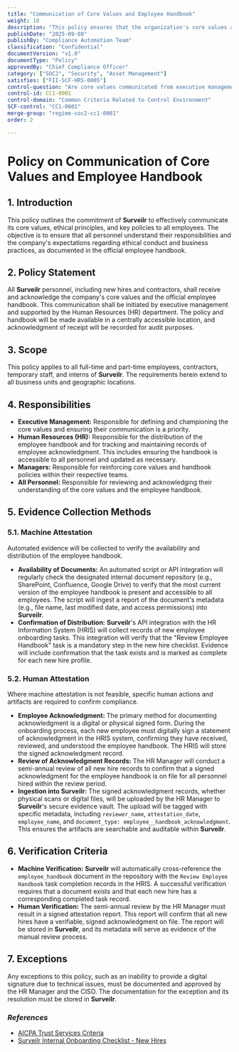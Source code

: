 ```yaml
---
title: "Communication of Core Values and Employee Handbook"
weight: 10
description: "This policy ensures that the organization's core values are consistently communicated to all personnel, supporting a compliant and ethical culture in alignment with SOC 2 Trust Services Criteria.."
publishDate: "2025-09-08"
publishBy: "Compliance Automation Team"
classification: "Confidential"
documentVersion: "v1.0"
documentType: "Policy"
approvedBy: "Chief Compliance Officer"
category: ["SOC2", "Security", "Asset Management"]
satisfies: ["FII-SCF-HRS-0005"]
control-question: "Are core values communicated from executive management to personnel through policies and the employee handbook??"
control-id: CC1-0001
control-domain: "Common Criteria Related to Control Environment"
SCF-control: "CC1-0001"
merge-group: "regime-soc2-cc1-0001"
order: 2

---
```


# Policy on Communication of Core Values and Employee Handbook

## 1. Introduction

This policy outlines the commitment of **Surveilr** to effectively communicate its core values, ethical principles, and key policies to all employees. The objective is to ensure that all personnel understand their responsibilities and the company's expectations regarding ethical conduct and business practices, as documented in the official employee handbook.

## 2\. Policy Statement

All **Surveilr** personnel, including new hires and contractors, shall receive and acknowledge the company's core values and the official employee handbook. This communication shall be initiated by executive management and supported by the Human Resources (HR) department. The policy and handbook will be made available in a centrally accessible location, and acknowledgment of receipt will be recorded for audit purposes.

## 3\. Scope

This policy applies to all full-time and part-time employees, contractors, temporary staff, and interns of **Surveilr**. The requirements herein extend to all business units and geographic locations.

## 4\. Responsibilities

  * **Executive Management:** Responsible for defining and championing the core values and ensuring their communication is a priority.
  * **Human Resources (HR):** Responsible for the distribution of the employee handbook and for tracking and maintaining records of employee acknowledgment. This includes ensuring the handbook is accessible to all personnel and updated as necessary.
  * **Managers:** Responsible for reinforcing core values and handbook policies within their respective teams.
  * **All Personnel:** Responsible for reviewing and acknowledging their understanding of the core values and the employee handbook.

## 5\. Evidence Collection Methods

### 5.1. Machine Attestation

Automated evidence will be collected to verify the availability and distribution of the employee handbook.

  * **Availability of Documents:** An automated script or API integration will regularly check the designated internal document repository (e.g., SharePoint, Confluence, Google Drive) to verify that the most current version of the employee handbook is present and accessible to all employees. The script will ingest a report of the document's metadata (e.g., file name, last modified date, and access permissions) into **Surveilr**.
  * **Confirmation of Distribution:** **Surveilr**'s API integration with the HR Information System (HRIS) will collect records of new employee onboarding tasks. This integration will verify that the "Review Employee Handbook" task is a mandatory step in the new hire checklist. Evidence will include confirmation that the task exists and is marked as complete for each new hire profile.

### 5.2. Human Attestation

Where machine attestation is not feasible, specific human actions and artifacts are required to confirm compliance.

  * **Employee Acknowledgment:** The primary method for documenting acknowledgment is a digital or physical signed form. During the onboarding process, each new employee must digitally sign a statement of acknowledgment in the HRIS system, confirming they have received, reviewed, and understood the employee handbook. The HRIS will store the signed acknowledgment record.
  * **Review of Acknowledgment Records:** The HR Manager will conduct a semi-annual review of all new hire records to confirm that a signed acknowledgment for the employee handbook is on file for all personnel hired within the review period.
  * **Ingestion into Surveilr:** The signed acknowledgment records, whether physical scans or digital files, will be uploaded by the HR Manager to **Surveilr**'s secure evidence vault. The upload will be tagged with specific metadata, including `reviewer_name`, `attestation_date`, `employee_name`, and `document_type: employee__handbook_acknowledgment`. This ensures the artifacts are searchable and auditable within **Surveilr**.

## 6\. Verification Criteria

  * **Machine Verification:** **Surveilr** will automatically cross-reference the `employee_handbook` document in the repository with the `Review Employee Handbook` task completion records in the HRIS. A successful verification requires that a document exists and that each new hire has a corresponding completed task record.
  * **Human Verification:** The semi-annual review by the HR Manager must result in a signed attestation report. This report will confirm that all new hires have a verifiable, signed acknowledgment on file. The report will be stored in **Surveilr**, and its metadata will serve as evidence of the manual review process.

## 7\. Exceptions

Any exceptions to this policy, such as an inability to provide a digital signature due to technical issues, must be documented and approved by the HR Manager and the CISO. The documentation for the exception and its resolution must be stored in **Surveilr**.

### *References*

  * [AICPA Trust Services Criteria](https://www.google.com/search?q=https://www.aicpa.org/interestareas/frc/assuranceadvisoryservices/aicpa-trust-services-criteria.html)
  * [Surveilr Internal Onboarding Checklist - New Hires](https://www.google.com/search?q=https://internal.surveilr.com/docs/onboarding-checklist)